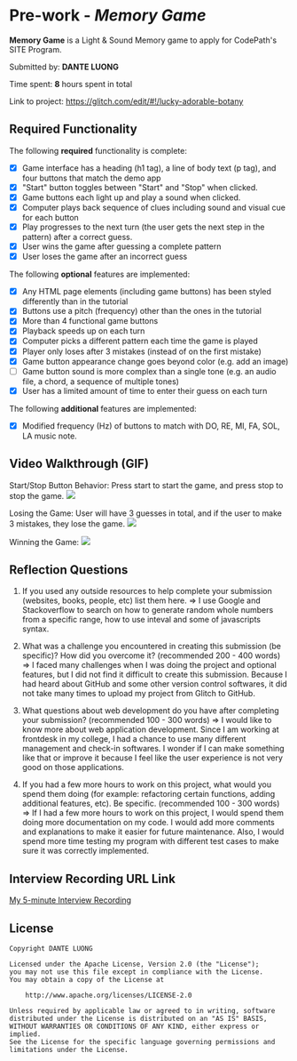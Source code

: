 # Pre-work - *Memory Game*

**Memory Game** is a Light & Sound Memory game to apply for CodePath's SITE Program. 

Submitted by: **DANTE LUONG**

Time spent: **8** hours spent in total

Link to project: https://glitch.com/edit/#!/lucky-adorable-botany

## Required Functionality

The following **required** functionality is complete:

* [x] Game interface has a heading (h1 tag), a line of body text (p tag), and four buttons that match the demo app
* [x] "Start" button toggles between "Start" and "Stop" when clicked. 
* [x] Game buttons each light up and play a sound when clicked. 
* [x] Computer plays back sequence of clues including sound and visual cue for each button
* [x] Play progresses to the next turn (the user gets the next step in the pattern) after a correct guess. 
* [x] User wins the game after guessing a complete pattern
* [x] User loses the game after an incorrect guess

The following **optional** features are implemented:

* [x] Any HTML page elements (including game buttons) has been styled differently than in the tutorial
* [x] Buttons use a pitch (frequency) other than the ones in the tutorial
* [x] More than 4 functional game buttons
* [x] Playback speeds up on each turn
* [x] Computer picks a different pattern each time the game is played
* [x] Player only loses after 3 mistakes (instead of on the first mistake)
* [x] Game button appearance change goes beyond color (e.g. add an image)
* [ ] Game button sound is more complex than a single tone (e.g. an audio file, a chord, a sequence of multiple tones)
* [x] User has a limited amount of time to enter their guess on each turn

The following **additional** features are implemented:

- [x] Modified frequency (Hz) of buttons to match with DO, RE, MI, FA, SOL, LA music note.

## Video Walkthrough (GIF)

Start/Stop Button Behavior: Press start to start the game, and press stop to stop the game.
![](http://g.recordit.co/cLvcRUqiQX.gif)

Losing the Game: User will have 3 guesses in total, and if the user to make 3 mistakes, they lose the game.
![](http://g.recordit.co/TIsIqSv1xH.gif)

Winning the Game:
![](http://g.recordit.co/622exbcIhS.gif)

## Reflection Questions
1. If you used any outside resources to help complete your submission (websites, books, people, etc) list them here.
=> I use Google and Stackoverflow to search on how to generate random whole numbers from a specific range, how to use inteval and some of javascripts syntax. 

2. What was a challenge you encountered in creating this submission (be specific)? How did you overcome it? (recommended 200 - 400 words)
=> I faced many challenges when I was doing the project and optional features, but I did not find it difficult to create this submission. Because I had heard about GitHub and some other version control softwares, it did not take many times to upload my project from Glitch to GitHub. 

3. What questions about web development do you have after completing your submission? (recommended 100 - 300 words)
=> I would like to know more about web application development. Since I am working at frontdesk in my college, I had a chance to use many different management and check-in softwares. I wonder if I can make something like that or improve it because I feel like the user experience is not very good on those applications.

4. If you had a few more hours to work on this project, what would you spend them doing (for example: refactoring certain functions, adding additional features, etc). Be specific. (recommended 100 - 300 words)
=> If I had a few more hours to work on this project, I would spend them doing more documentation on my code. I would add more comments and explanations to make it easier for future maintenance. Also, I would spend more time testing my program with different test cases to make sure it was correctly implemented. 



## Interview Recording URL Link

[My 5-minute Interview Recording](your-link-here)


## License

    Copyright DANTE LUONG

    Licensed under the Apache License, Version 2.0 (the "License");
    you may not use this file except in compliance with the License.
    You may obtain a copy of the License at

        http://www.apache.org/licenses/LICENSE-2.0

    Unless required by applicable law or agreed to in writing, software
    distributed under the License is distributed on an "AS IS" BASIS,
    WITHOUT WARRANTIES OR CONDITIONS OF ANY KIND, either express or implied.
    See the License for the specific language governing permissions and
    limitations under the License.